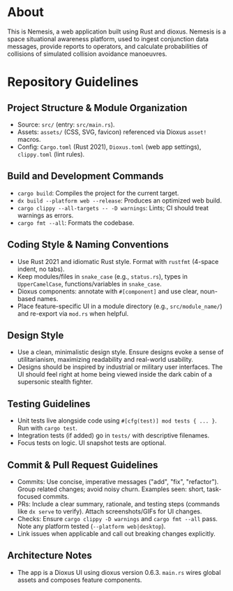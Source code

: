 # About
This is Nemesis, a web application built using Rust and dioxus. Nemesis is a space situational awareness platform, used to ingest conjunction data messages, provide reports to operators, and calculate probabilities of collisions of simulated collision avoidance manoeuvres.

# Repository Guidelines

## Project Structure & Module Organization
- Source: `src/` (entry: `src/main.rs`).
- Assets: `assets/` (CSS, SVG, favicon) referenced via Dioxus `asset!` macros.
- Config: `Cargo.toml` (Rust 2021), `Dioxus.toml` (web app settings), `clippy.toml` (lint rules).

## Build and Development Commands
- `cargo build`: Compiles the project for the current target.
- `dx build --platform web --release`: Produces an optimized web build.
- `cargo clippy --all-targets -- -D warnings`: Lints; CI should treat warnings as errors.
- `cargo fmt --all`: Formats the codebase.

## Coding Style & Naming Conventions
- Use Rust 2021 and idiomatic Rust style. Format with `rustfmt` (4-space indent, no tabs).
- Keep modules/files in `snake_case` (e.g., `status.rs`), types in `UpperCamelCase`, functions/variables in `snake_case`.
- Dioxus components: annotate with `#[component]` and use clear, noun-based names.
- Place feature-specific UI in a module directory (e.g., `src/module_name/`) and re-export via `mod.rs` when helpful.

## Design Style
- Use a clean, minimalistic design style. Ensure designs evoke a sense of utilitarianism, maximizing readability and real-world usability.
- Designs should be inspired by industrial or military user interfaces. The UI should feel right at home being viewed inside the dark cabin of a supersonic stealth fighter.

## Testing Guidelines
- Unit tests live alongside code using `#[cfg(test)] mod tests { ... }`. Run with `cargo test`.
- Integration tests (if added) go in `tests/` with descriptive filenames.
- Focus tests on logic. UI snapshot tests are optional.

## Commit & Pull Request Guidelines
- Commits: Use concise, imperative messages ("add", "fix", "refactor"). Group related changes; avoid noisy churn. Examples seen: short, task-focused commits.
- PRs: Include a clear summary, rationale, and testing steps (commands like `dx serve` to verify). Attach screenshots/GIFs for UI changes.
- Checks: Ensure `cargo clippy -D warnings` and `cargo fmt --all` pass. Note any platform tested (`--platform web|desktop`).
- Link issues when applicable and call out breaking changes explicitly.

## Architecture Notes
- The app is a Dioxus UI using dioxus version 0.6.3. `main.rs` wires global assets and composes feature components.
